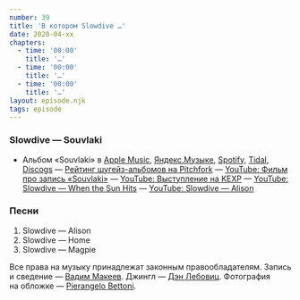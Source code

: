 ```yaml
---
number: 39
title: 'В котором Slowdive …'
date: 2020-04-xx
chapters:
  - time: '00:00'
    title: '…'
  - time: '00:00'
    title: '…'
  - time: '00:00'
    title: '…'
layout: episode.njk
tags: episode
---
```


### Slowdive — Souvlaki

- Альбом «Souvlaki» в
  [Apple Music](https://music.apple.com/album/292885238),
  [Яндекс.Музыке](https://music.yandex.ru/album/160776),
  [Spotify](https://open.spotify.com/album/4i21O3uVh5palcfFhCjlT7),
  [Tidal](https://listen.tidal.com/album/1995308),
  [Discogs](https://www.discogs.com/master/9478)
— [Рейтинг шугейз-альбомов на Pitchfork](https://pitchfork.com/features/lists-and-guides/9966-the-50-best-shoegaze-albums-of-all-time/)
— [YouTube: Фильм про запись «Souvlaki»](https://youtu.be/Sjr6esFXJl4)
— [YouTube: Выступление на KEXP](https://youtu.be/gwgq-IWtcPE)
— [YouTube: Slowdive — When the Sun Hits](https://youtu.be/O5iK_mqtJ04)
— [YouTube: Slowdive — Alison](https://youtu.be/jkM3M3zGcGE)

### Песни

1. Slowdive — Alison
2. Slowdive — Home
3. Slowdive — Magpie

Все права на музыку принадлежат законным правообладателям. Запись и сведение — [Вадим Макеев](https://twitter.com/pepelsbey). Джингл — [Дэн Лебовиц](https://www.youtube.com/channel/UC38A5qHrlc_Zgua7vL4b96w). Фотография на обложке — [Pierangelo Bettoni](https://unsplash.com/photos/hucFcUCN_2o).
